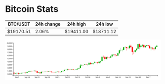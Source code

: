 # Bitcoin Stats

BTC/USDT|24h change|24h high|24h low|
|---|---|---|---|
|$19170.51|2.06%|$19411.00|$18711.12|

<img src="./chart.svg">
